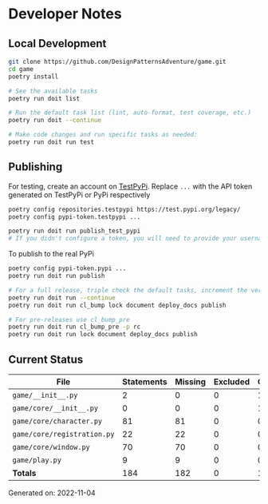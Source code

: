 # Developer Notes

## Local Development

```sh
git clone https://github.com/DesignPatternsAdventure/game.git
cd game
poetry install

# See the available tasks
poetry run doit list

# Run the default task list (lint, auto-format, test coverage, etc.)
poetry run doit --continue

# Make code changes and run specific tasks as needed:
poetry run doit run test
```

## Publishing

For testing, create an account on [TestPyPi](https://test.pypi.org/legacy/). Replace `...` with the API token generated on TestPyPi or PyPi respectively

```sh
poetry config repositories.testpypi https://test.pypi.org/legacy/
poetry config pypi-token.testpypi ...

poetry run doit run publish_test_pypi
# If you didn't configure a token, you will need to provide your username and password to publish
```

To publish to the real PyPi

```sh
poetry config pypi-token.pypi ...
poetry run doit run publish

# For a full release, triple check the default tasks, increment the version, rebuild documentation (twice), and publish!
poetry run doit run --continue
poetry run doit run cl_bump lock document deploy_docs publish

# For pre-releases use cl_bump_pre
poetry run doit run cl_bump_pre -p rc
poetry run doit run lock document deploy_docs publish
```

## Current Status

<!-- {cts} COVERAGE -->
| File                        |   Statements |   Missing |   Excluded | Coverage   |
|-----------------------------|--------------|-----------|------------|------------|
| `game/__init__.py`          |            2 |         0 |          0 | 100.0%     |
| `game/core/__init__.py`     |            0 |         0 |          0 | 100.0%     |
| `game/core/character.py`    |           81 |        81 |          0 | 0.0%       |
| `game/core/registration.py` |           22 |        22 |          0 | 0.0%       |
| `game/core/window.py`       |           70 |        70 |          0 | 0.0%       |
| `game/play.py`              |            9 |         9 |          0 | 0.0%       |
| **Totals**                  |          184 |       182 |          0 | 1.1%       |

Generated on: 2022-11-04
<!-- {cte} -->

